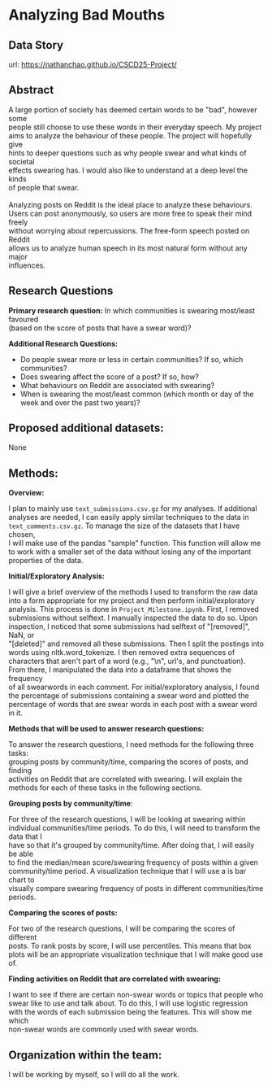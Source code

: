 # Analyzing Bad Mouths

## Data Story
url: https://nathanchao.github.io/CSCD25-Project/
## Abstract
A large portion of society has deemed certain words to be "bad", however some\
people still choose to use these words in their everyday speech. My project\
aims to analyze the behaviour of these people. The project will hopefully give\
hints to deeper questions such as why people swear and what kinds of societal\
effects swearing has. I would also like to understand at a deep level the kinds\
of people that swear.\
\
Analyzing posts on Reddit is the ideal place to analyze these behaviours. \
Users can post anonymously, so users are more free to speak their mind freely\
without worrying about repercussions. The free-form speech posted on Reddit \
allows us to analyze human speech in its most natural form without any major \
influences.

## Research Questions
**Primary research question:** In which communities is swearing most/least favoured\
(based on the score of posts that have a swear word)?

**Additional Research Questions:**
* Do people swear more or less in certain communities? If so, which communities?
* Does swearing affect the score of a post? If so, how?
* What behaviours on Reddit are associated with swearing?
* When is swearing the most/least common (which month or day of the week and over the past two years)? 

## Proposed additional datasets:
None

## Methods:
**Overview:**

I plan to mainly use `text_submissions.csv.gz` for my analyses. If additional \
analyses are needed, I can easily apply similar techniques to the data in\
`text_comments.csv.gz`. To manage the size of the datasets that I have chosen, \
I will make use of the pandas "sample" function. This function will allow me \
to work with a smaller set of the data without losing any of the important \
properties of the data.

**Initial/Exploratory Analysis:**

I will give a brief overview of the methods I used to transform the raw data\
into a form appropriate for my project and then perform initial/exploratory \
analysis. This process is done in `Project_Milestone.ipynb`. First, I removed\
submissions without selftext. I manually inspected the data to do so. Upon\
inspection, I noticed that some submissions had selftext of "[removed]", NaN, or \
"[deleted]" and removed all these submissions. Then I split the postings into\
words using nltk.word_tokenize. I then removed extra sequences of \
characters that aren't part of a word (e.g., "\n", url's, and punctuation). \
From there, I manipulated the data into a dataframe that shows the frequency \
of all swearwords in each comment. For initial/exploratory analysis, I found \
the percentage of submissions containing a swear word and plotted the \
percentage of words that are swear words in each post with a swear word in it.

**Methods that will be used to answer research questions:**

To answer the research questions, I need methods for the following three tasks:\
grouping posts by community/time, comparing the scores of posts, and finding \
activities on Reddit that are correlated with swearing. I will explain the\
methods for each of these tasks in the following sections.

**Grouping posts by community/time**:

For three of the research questions, I will be looking at swearing within \
individual communities/time periods. To do this, I will need to transform the data that I \
have so that it's grouped by community/time. After doing that, I will easily be able\
to find the median/mean score/swearing frequency of posts within a given \
community/time period. A visualization technique that I will use a is bar chart to \
visually compare swearing frequency of posts in different communities/time periods.

**Comparing the scores of posts:**

For two of the research questions, I will be comparing the scores of different \
posts. To rank posts by score, I will use percentiles. This means that box \
plots will be an appropriate visualization technique that I will make good use\
of.


**Finding activities on Reddit that are correlated with swearing:**


I want to see if there are certain non-swear words or topics that people who\
swear like to use and talk about. To do this, I will use logistic regression \
with the words of each submission being the features. This will show me which \
non-swear words are commonly used with swear words.


## Organization within the team:
I will be working by myself, so I will do all the work.
